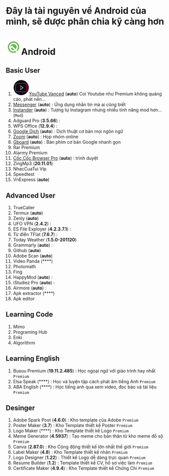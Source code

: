 # Đây là tài nguyên về Android của mình, sẽ được phân chia kỹ càng hơn

# ![android_q_logo.png](https://raw.githubusercontent.com/Zenfection/Image/master/2020/11/27-08-55-37-android_q_logo.png)Android

## Basic User

1. <img src="https://raw.githubusercontent.com/Zenfection/Image/master/2020/11/28-15-12-28-youtubevaced.png" title="" alt="youtubevaced.png" width="50">[YouTube Vanced](https://vancedapp.com/) (**auto**) Coi Youtube như Premium không quảng cáo, phát nền...
2. [Messenger](https://play.google.com/store/apps/details?id=com.facebook.orca) (**auto**) : Ứng dụng nhắn tin mà ai cũng biết
3. [Instander](https://thedise.me/instander/) (**auto**) : Tượng tự Instagram nhưng nhiều tính năng mod hơn... (`Mod`)
4. Adguard Pro (**3.5.66**) : 
5. WPS Office (**12.9.4**) :
6. [Google Dịch](https://play.google.com/store/apps/details?id=com.google.android.apps.translate) (**auto**) : Dịch thuật cơ bản mọi ngôn ngữ
7. [Zoom](https://play.google.com/store/apps/details?id=us.zoom.videomeetings) (**auto**) : Họp nhóm online
8. [Gboard](https://play.google.com/store/apps/details?id=com.google.android.inputmethod.latin) (**auto**) : Bàn phím cơ bản Google nhanh gọn
9. Rar Premium
10. Alarmy Premium
11. [Cốc Cốc Browser Pro](https://pro.coccoc.com/) (**auto**) : trình duyệt 
12. ZingMp3 (**20.11.01**)
13. NhacCuaTui Vip
14. Speedtest
15. VnExpress (**auto**)

## Advanced User

1. TrueCaller
2. Termux (**auto**)
3. Zenly (**auto**)
4. UFO VPN (**2.4.2**) : 
5. ES File Exployer (**4.2.3.7.1**) : 
6. Từ điển TFlat (**7.6.7**) : 
7. Today Weather (**1.5.0-201120**)
8. Grammarly (**auto**) : 
9. Github (**auto**)
10. Adobe Scan (**auto**)
11. Video Panda (****)
12. Photomath
13. Fing
14. HappyMod (**auto**) : 
15. iStudiez Pro (**auto**) : 
16. Airmore (**auto**) : 
17. Apk extractor (****)
18. Apk editor

## Learning Code

1. Mimo
2. Programing Hub
3. Enki
4. Algorithrm

## Learning English

1. Busuu Premium (**19.11.2.485**) : Học ngoại ngữ với giáo trình hay nhất `Premium`
2. Elsa Speak (****) : Học và luyện tập cách phát âm tiếng Anh `Premium`
3. ABA English (****) : Học tiếng anh qua xem video, đọc báo và tài liệu `Premium`

## Desinger

1. Adobe Spark Post (**4.6.0**) : Kho template của Adobe `Premium`
2. Poster Maker (**3.7**) : Kho Template thiết kế  Poster `Premium`
3. Logo Maker (****) : Kho Template thiết kế Logo `Premium`
4. Meme Generator (**4.5937**) : Tạo meme cho bản thân từ kho meme đồ sộ `Premium`
5. Canva (**2.87.0**) : Kho Cộng động thiết kế lớn nhất thế giới `Premium`
6. Label Maker (**4.8**) : Kho Template thiết kế nhãn `Premium`
7. Logo Designer (**1.22**) : Thiết kế Logo dễ dàng trực quan `Premium`
8. Resume Builder (**1.2**) : Template thiết kế CV, hồ sơ việc làm `Premium`
9. Certificate Maker (**4.9.4**) : Kho Template thiết kế Chứng Chỉ `Premium`